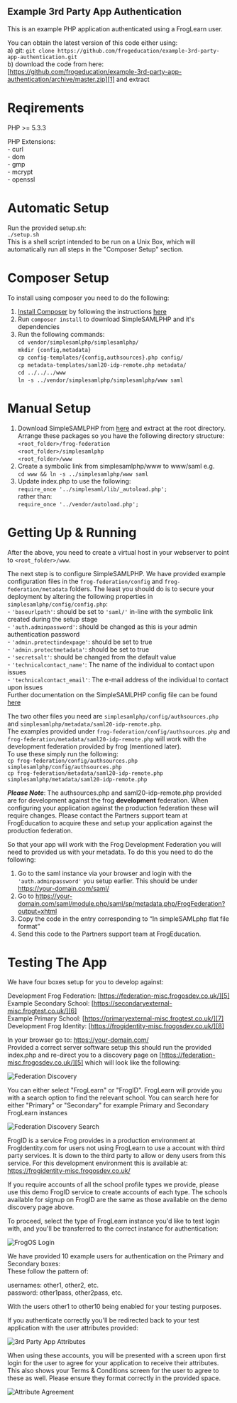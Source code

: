 Example 3rd Party App Authentication
------------------------------------

This is an example PHP application authenticated using a FrogLearn user.

You can obtain the latest version of this code either using:  
a) git: `git clone https://github.com/frogeducation/example-3rd-party-app-authentication.git`  
b) download the code from here: [https://github.com/frogeducation/example-3rd-party-app-authentication/archive/master.zip][1] and extract

[1]: https://github.com/frogeducation/example-3rd-party-app-authentication/archive/master.zip

Reqirements
===========
PHP >= 5.3.3

PHP Extensions:  
\- curl  
\- dom  
\- gmp  
\- mcrypt  
\- openssl  

Automatic Setup
===============
Run the provided setup.sh:  
`./setup.sh`  
This is a shell script intended to be run on a Unix Box, which will automatically run all steps in the "Composer Setup" section.

Composer Setup
==============
To install using composer you need to do the following:

1. [Install Composer][2] by following the instructions [here][2]
2. Run `composer install` to download SimpleSAMLPHP and it's dependencies
3. Run the following commands:  
   `cd vendor/simplesamlphp/simplesamlphp/`  
   `mkdir {config,metadata}`  
   `cp config-templates/{config,authsources}.php config/`  
   `cp metadata-templates/saml20-idp-remote.php metadata/`  
   `cd ../../../www`  
   `ln -s ../vendor/simplesamlphp/simplesamlphp/www saml`

[2]: https://getcomposer.org/

Manual Setup 
============
1. Download SimpleSAMLPHP from [here][3] and extract at the root directory.  
      Arrange these packages so you have the following directory structure:  
      `<root_folder>/frog-federation`  
      `<root_folder>/simplesamlphp`  
      `<root_folder>/www`  
2. Create a symbolic link from simplesamlphp/www to www/saml e.g.  
      `cd www && ln -s ../simplesamlphp/www saml`
3. Update index.php to use the following:  
   `require_once '../simplesaml/lib/_autoload.php';`  
   rather than:  
   `require_once '../vendor/autoload.php';`
   
[3]: https://simplesamlphp.org/download

Getting Up & Running
====================
After the above, you need to create a virtual host in your webserver to point to `<root_folder>/www`.  

The next step is to configure SimpleSAMLPHP. We have provided example configuration files in the `frog-federation/config` and `frog-federation/metadata` folders. The least you should do is to secure your deployment by altering the following properties in `simplesamlphp/config/config.php`:  
\- `'baseurlpath'`: should be set to `'saml/'` in-line with the symbolic link created during the setup stage  
\- `'auth.adminpassword'`: should be changed as this is your admin authentication password  
\- `'admin.protectindexpage'`: should be set to true  
\- `'admin.protectmetadata'`: should be set to true  
\- `'secretsalt'`: should be changed from the default value  
\- `'technicalcontact_name'`: The name of the individual to contact upon issues  
\- `'technicalcontact_email'`: The e-mail address of the individual to contact upon issues  
Further documentation on the SimpleSAMLPHP config file can be found [here][4]

The two other files you need are `simplesamlphp/config/authsources.php` and `simplesamlphp/metadata/saml20-idp-remote.php`.  
The examples provided under `frog-federation/config/authsources.php` and `frog-federation/metadata/saml20-idp-remote.php` will work with the development federation provided by frog (mentioned later).  
To use these simply run the following:  
`cp frog-federation/config/authsources.php simplesamlphp/config/authsources.php`  
`cp frog-federation/metadata/saml20-idp-remote.php simplesamlphp/metadata/saml20-idp-remote.php`

***Please Note***: The authsources.php and saml20-idp-remote.php provided are for development against the frog **development** federation. When configuring your application against the production federation these will require changes. Please contact the Partners support team at FrogEducation to acquire these and setup your application against the production federation.

So that your app will work with the Frog Development Federation you will need to provided us with your metadata. To do this you need to do the following:

1. Go to the saml instance via your browser and login with the `'auth.adminpassword'` you setup earlier. This should be under https://your-domain.com/saml/
2. Go to https://your-domain.com/saml/module.php/saml/sp/metadata.php/FrogFederation?output=xhtml
3. Copy the code in the entry corresponding to “In simpleSAMLphp flat file format”
4. Send this code to the Partners support team at FrogEducation.

[4]: https://simplesamlphp.org/docs/1.13/simplesamlphp-install

Testing The App
===============
We have four boxes setup for you to develop against:  

Development Frog Federation: [https://federation-misc.frogosdev.co.uk/][5]  
Example Secondary School: [https://secondaryexternal-misc.frogtest.co.uk/][6]  
Example Primary School: [https://primaryexternal-misc.frogtest.co.uk/][7]  
Development Frog Identity: [https://frogidentity-misc.frogosdev.co.uk/][8]

In your browser go to: https://your-domain.com/  
Provided a correct server software setup this should run the provided index.php and re-direct you to a discovery page on [https://federation-misc.frogosdev.co.uk/][5] which will look like the following:  

![Federation Discovery](readme-images/federation-discovery.png?raw=true "Federation Discovery")

You can either select "FrogLearn" or "FrogID". FrogLearn will provide you with a search option to find the relevant school. You can search here for either "Primary" or "Secondary" for example Primary and Secondary FrogLearn instances

![Federation Discovery Search](readme-images/federation-discovery-search.png?raw=true "Federation Discovery Search")

FrogID is a service Frog provides in a production environment at FrogIdentity.com for users not using FrogLearn to use a account with third party services. It is down to the third party to allow or deny users from this service. For this development environment this is available at: https://frogidentity-misc.frogosdev.co.uk/

If you require accounts of all the school profile types we provide, please use this demo FrogID service to create accounts of each type. The schools available for signup on FrogID are the same as those available on the demo discovery page above.

To proceed, select the type of FrogLearn instance you'd like to test login with, and you'll be transferred to the correct instance for authentication:

![FrogOS Login](readme-images/frogid-login.png?raw=true "FrogOS Login")

We have provided 10 example users for authentication on the Primary and Secondary boxes:  
These follow the pattern of:  

usernames: other1, other2, etc.  
password: other1pass, other2pass, etc.

With the users other1 to other10 being enabled for your testing purposes.

If you authenticate correctly you'll be redirected back to your test application with the user attributes provided:

![3rd Party App Attributes](readme-images/3rd-party-app-attributes.png?raw=true "3rd Party App Attributes")

When using these accounts, you will be presented with a screen upon first login for the user to agree for your application to receive their attributes. This also shows your Terms & Conditions screen for the user to agree to these as well. Please ensure they format correctly in the provided space.

![Attribute Agreement](readme-images/federation-attribute-agreement.png?raw=true "Attribute Agreement")

[5]: https://federation-misc.frogosdev.co.uk/
[6]: https://secondaryexternal-misc.frogtest.co.uk/
[7]: https://primaryexternal-misc.frogtest.co.uk/
[8]: https://frogidentity-misc.frogosdev.co.uk/
